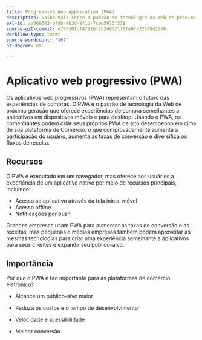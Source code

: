```yaml
---
title: Progressive Web Application (PWA)
description: Saiba mais sobre o padrão de tecnologia da Web de próxima geração para sites de comércio eletrônico.
exl-id: aa968642-bf8b-4b3d-8f1d-7ced5973f331
source-git-commit: e76f101df47116f7b246f21f0fe0fa72769d2776
workflow-type: tm+mt
source-wordcount: '167'
ht-degree: 0%

---
```


# Aplicativo web progressivo (PWA)

Os aplicativos web progressivos (PWA) representam o futuro das experiências de compras. O PWA é o padrão de tecnologia da Web de próxima geração que oferece experiências de compra semelhantes a aplicativos em dispositivos móveis e para desktop. Usando o PWA, os comerciantes podem criar seus próprios PWA de alto desempenho em cima de sua plataforma de Comércio, o que comprovadamente aumenta a participação do usuário, aumenta as taxas de conversão e diversifica os fluxos de receita.

## Recursos

O PWA é executado em um navegador, mas oferece aos usuários a experiência de um aplicativo nativo por meio de recursos principais, incluindo:

- Acesso ao aplicativo através da tela inicial móvel
- Acesso offline
- Notificações por push

Grandes empresas usam PWA para aumentar as taxas de conversão e as receitas, mas pequenas e médias empresas também podem aproveitar as mesmas tecnologias para criar uma experiência semelhante a aplicativos para seus clientes e expandir seu público-alvo.

## Importância

Por que o PWA é tão importante para as plataformas de comércio eletrônico?

- Alcance um público-alvo maior

- Reduza os custos e o tempo de desenvolvimento

- Velocidade e acessibilidade

- Melhor conversão
